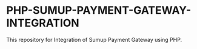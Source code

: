 # PHP-SUMUP-PAYMENT-GATEWAY-INTEGRATION
This repository for Integration of Sumup Payment Gateway using PHP.
